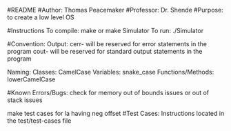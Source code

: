 #README
#Author:    Thomas Peacemaker
#Professor: Dr. Shende
#Purpose:   to create a low level OS

#Instructions
  To compile:
    make or make Simulator
  To run:
    ./Simulator

#Convention:
  Output:
    cerr- will be reserved for error statements in the program
    cout- will be reserved for standard output statements in the program

  Naming:
    Classes:            CamelCase
    Variables:          snake_case
    Functions/Methods:  lowerCamelCase

#Known Errors/Bugs:
  check for memory out of bounds issues or out of stack issues

  make test cases for la having neg offset 
#Test Cases:
  Instructions located in the test/test-cases file

